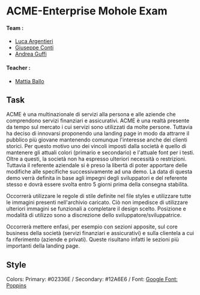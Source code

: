 # ACME-Enterprise Mohole Exam

#### Team :
- [Luca Argentieri](https://github.com/LucaArgentieri)
- [Giuseppe Conti](https://github.com/peppeconti)
- [Andrea Guffi](https://github.com/andreauhh)

#### Teacher :
- [Mattia Ballo](https://github.com/mattiaballo)

## Task
ACME è una multinazionale di servizi alla persona e alle aziende che comprendono servizi finanziari e assicurativi. ACME è una realtà presente da tempo sul mercato i cui servizi sono utilizzati da molte persone. Tuttavia ha deciso di innovarsi proponendo una landing page in modo da attrarre il pubblico più giovane mantenendo comunque l'interesse anche dei clienti storici. Per questo motivo uno dei vincoli imposti dalla società è quello di mantenere gli attuali colori (primario e secondario) e l'attuale font per i testi.
Oltre a questi, la società non ha espresso ulteriori necessità o restrizioni. Tuttavia il referente aziendale si è preso la libertà di poter apportare delle modifiche alle specifiche successivamente ad una demo. La data di questa demo verrà definita in base agli impegni degli sviluppatori e del referente stesso e dovrà essere svolta entro 5 giorni prima della consegna stabilita.

Occorrerà utilizzare le regole di stile definite nel file styles e utilizzare tutte le immagini presenti nell'archivio caricato. Ciò non impedisce di utilizzare ulteriori immagini se funzionali a completare il design scelto. Posizione e modalità di utilizzo sono a discrezione dello sviluppatore/sviluppatrice.

Occorrerà mettere enfasi, per esempio con sezioni apposite, sul core business della società (servizi finanziari e assicurativi) e sulla clientela a cui fa riferimento (aziende e privati). Queste risultano infatti le sezioni più importanti della landing page.

## Style

Colors:
Primary: #02336E / 
Secondary: #12A6E6 / 
Font: [Google Font: Poppins](https://fonts.googleapis.com/css2family=Poppins:ital,wght@0,300;0,400;0,600;1,300;1,400;1,600&display=swap)
